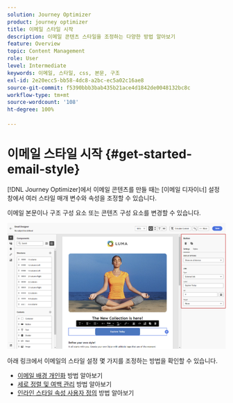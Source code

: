 ```yaml
---
solution: Journey Optimizer
product: journey optimizer
title: 이메일 스타일 시작
description: 이메일 콘텐츠 스타일을 조정하는 다양한 방법 알아보기
feature: Overview
topic: Content Management
role: User
level: Intermediate
keywords: 이메일, 스타일, css, 본문, 구조
exl-id: 2e20ecc5-bb58-4dc8-a2bc-ec5a02c16ae8
source-git-commit: f5390bbb3bab435b21ace4d1842de0048132bc8c
workflow-type: tm+mt
source-wordcount: '108'
ht-degree: 100%

---
```


# 이메일 스타일 시작 {#get-started-email-style}

[!DNL Journey Optimizer]에서 이메일 콘텐츠를 만들 때는 [이메일 디자이너] 설정 창에서 여러 스타일 매개 변수와 속성을 조정할 수 있습니다.

이메일 본문이나 구조 구성 요소 또는 콘텐츠 구성 요소를 변경할 수 있습니다.

![](assets/email_designer_content_components_settings.png)

아래 링크에서 이메일의 스타일 설정 몇 가지를 조정하는 방법을 확인할 수 있습니다.

* [이메일 배경 개인화](backgrounds.md) 방법 알아보기
* [세로 정렬 및 여백 관리](alignment-and-padding.md) 방법 알아보기
* [인라인 스타일 속성 사용자 정의](inline-styling.md) 방법 알아보기
